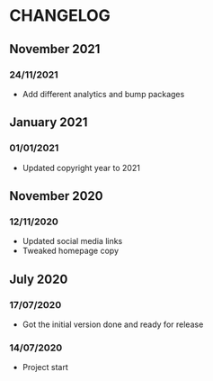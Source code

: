 # CHANGELOG

## November 2021

### 24/11/2021

- Add different analytics and bump packages

## January 2021

### 01/01/2021

- Updated copyright year to 2021

## November 2020

### 12/11/2020

- Updated social media links
- Tweaked homepage copy

## July 2020

### 17/07/2020

- Got the initial version done and ready for release

### 14/07/2020

- Project start